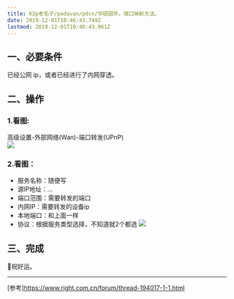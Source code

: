 ```yaml
---
title: K2p老毛子/padavan/pdcn/华硕固件，端口映射方法。
date: 2019-12-01T10:46:43.749Z
lastmod: 2019-12-01T10:46:43.961Z
---
```


## 一、必要条件
已经公网 ip，或者已经进行了内网穿透。
## 二、操作
### 1.看图:
高级设置-外部网络(Wan)-端口转发(UPnP)  
![](https://img.suan.su/Screen-Shot-2019-12-03-18-52-19.10.png)
### 2.看图：
- 服务名称：随便写
- 源IP地址：*.*.*.*
- 端口范围：需要转发的端口
- 内网IP：需要转发的设备ip
- 本地端口：和上面一样
- 协议：根据服务类型选择，不知道就2个都选
![](https://img.suan.su/Screen-Shot-2019-12-03-18-58-42.07.png)  
## 三、完成
:tada:​祝好运。

-----

[参考]<https://www.right.com.cn/forum/thread-194017-1-1.html>
